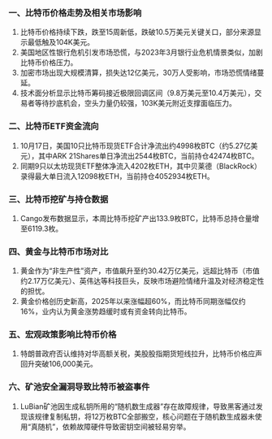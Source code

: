 ### 一、比特币价格走势及相关市场影响
1. 比特币价格持续下跌，跌至15周新低，跌破10.5万美元关键关口，部分来源显示最低触及104K美元。
2. 美国地区性银行危机引发市场恐慌，与2023年3月银行业危机情景类似，加剧比特币价格压力。
3. 加密市场出现大规模清算，损失达12亿美元，30万人受影响，市场恐慌情绪蔓延。
4. 技术面分析显示比特币筹码接近极限回调区间（9.8万美元至10.4万美元），交易者等待抄底机会，空头力量仍较强，103K美元附近支撑面临压力。

### 二、比特币ETF资金流向
1. 10月17日，美国10只比特币现货ETF合计净流出约4998枚BTC（约5.27亿美元），其中ARK 21Shares单日净流出2544枚BTC，当前持仓42474枚BTC。
2. 同期9只以太坊现货ETF整体净流入4202枚ETH，其中贝莱德（BlackRock）录得最大单日流入12098枚ETH，当前持仓4052934枚ETH。

### 三、比特币挖矿与持仓数据
1. Cango发布数据显示，本周比特币挖矿产出133.9枚BTC，比特币总持仓量增至6119.3枚。

### 四、黄金与比特币市场对比
1. 黄金作为“非生产性”资产，市值飙升至约30.42万亿美元，远超比特币（市值约2.17万亿美元）、英伟达等科技巨头，反映市场避险情绪升温及对经济稳定性的担忧。
2. 黄金价格创历史新高，2025年以来涨幅超60%，而比特币同期涨幅仅约16%，业内认为黄金涨势趋缓时或有资金转向比特币。

### 五、宏观政策影响比特币价格
1. 特朗普政府否认维持对华高额关税，美股股指期货短线拉升，比特币价格应声回升突破106,000美元。

### 六、矿池安全漏洞导致比特币被盗事件
1. LuBian矿池因生成私钥所用的“随机数生成器”存在故障规律，导致黑客通过发现该规律复制私钥，将12万枚BTC全部搬空，核心问题在于随机数生成器未使用“真随机”，依赖故障硬件导致密钥空间被轻易穷举。